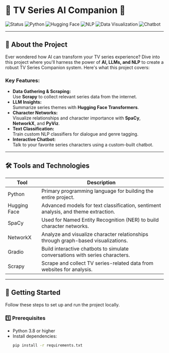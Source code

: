 # 🎥 TV Series AI Companion 🚀

![Status](https://img.shields.io/badge/Status-Currently%20Working%20On-brightgreen?style=flat-square)
![Python](https://img.shields.io/badge/Python-3.8%2B-blue?style=flat-square&logo=python)
![Hugging Face](https://img.shields.io/badge/Hugging%20Face-Transformers-orange?style=flat-square&logo=huggingface)
![NLP](https://img.shields.io/badge/NLP-Spacy-yellow?style=flat-square&logo=spacy)
![Data Visualization](https://img.shields.io/badge/Data%20Visualization-NetworkX-lightgreen?style=flat-square&logo=networkx)
![Chatbot](https://img.shields.io/badge/Chatbot-Gradio-red?style=flat-square&logo=gradio)

---

## **📖 About the Project**

Ever wondered how AI can transform your TV series experience? Dive into this project where you'll harness the power of **AI, LLMs, and NLP** to create a robust TV Series Companion system. Here's what this project covers:

### Key Features:
- **Data Gathering & Scraping:**  
  Use **Scrapy** to collect relevant series data from the internet.  
- **LLM Insights:**  
  Summarize series themes with **Hugging Face Transformers**.  
- **Character Networks:**  
  Visualize relationships and character importance with **SpaCy**, **NetworkX**, and **PyViz**.  
- **Text Classification:**  
  Train custom NLP classifiers for dialogue and genre tagging.  
- **Interactive Chatbot:**  
  Talk to your favorite series characters using a custom-built chatbot.  

---

## **🛠️ Tools and Technologies**

| **Tool**       | **Description**                                                                                       |
|-----------------|-------------------------------------------------------------------------------------------------------|
| Python          | Primary programming language for building the entire project.                                        |
| Hugging Face    | Advanced models for text classification, sentiment analysis, and theme extraction.                   |
| SpaCy           | Used for Named Entity Recognition (NER) to build character networks.                                 |
| NetworkX        | Analyze and visualize character relationships through graph-based visualizations.                    |
| Gradio          | Build interactive chatbots to simulate conversations with series characters.                         |
| Scrapy          | Scrape and collect TV series-related data from websites for analysis.                                |

---

## **🚀 Getting Started**

Follow these steps to set up and run the project locally.

### 1️⃣ Prerequisites
- Python 3.8 or higher
- Install dependencies:
  ```bash
  pip install -r requirements.txt
